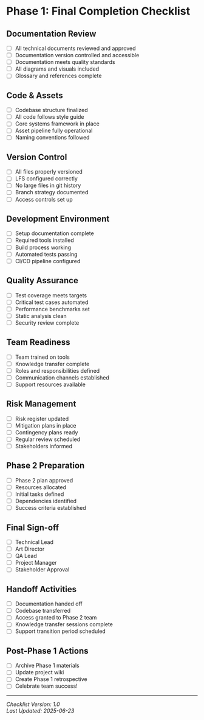 # Phase 1: Final Completion Checklist

## Documentation Review
- [ ] All technical documents reviewed and approved
- [ ] Documentation version controlled and accessible
- [ ] Documentation meets quality standards
- [ ] All diagrams and visuals included
- [ ] Glossary and references complete

## Code & Assets
- [ ] Codebase structure finalized
- [ ] All code follows style guide
- [ ] Core systems framework in place
- [ ] Asset pipeline fully operational
- [ ] Naming conventions followed

## Version Control
- [ ] All files properly versioned
- [ ] LFS configured correctly
- [ ] No large files in git history
- [ ] Branch strategy documented
- [ ] Access controls set up

## Development Environment
- [ ] Setup documentation complete
- [ ] Required tools installed
- [ ] Build process working
- [ ] Automated tests passing
- [ ] CI/CD pipeline configured

## Quality Assurance
- [ ] Test coverage meets targets
- [ ] Critical test cases automated
- [ ] Performance benchmarks set
- [ ] Static analysis clean
- [ ] Security review complete

## Team Readiness
- [ ] Team trained on tools
- [ ] Knowledge transfer complete
- [ ] Roles and responsibilities defined
- [ ] Communication channels established
- [ ] Support resources available

## Risk Management
- [ ] Risk register updated
- [ ] Mitigation plans in place
- [ ] Contingency plans ready
- [ ] Regular review scheduled
- [ ] Stakeholders informed

## Phase 2 Preparation
- [ ] Phase 2 plan approved
- [ ] Resources allocated
- [ ] Initial tasks defined
- [ ] Dependencies identified
- [ ] Success criteria established

## Final Sign-off
- [ ] Technical Lead
- [ ] Art Director
- [ ] QA Lead
- [ ] Project Manager
- [ ] Stakeholder Approval

## Handoff Activities
- [ ] Documentation handed off
- [ ] Codebase transferred
- [ ] Access granted to Phase 2 team
- [ ] Knowledge transfer sessions complete
- [ ] Support transition period scheduled

## Post-Phase 1 Actions
- [ ] Archive Phase 1 materials
- [ ] Update project wiki
- [ ] Create Phase 1 retrospective
- [ ] Celebrate team success!

---
*Checklist Version: 1.0*  
*Last Updated: 2025-06-23*
